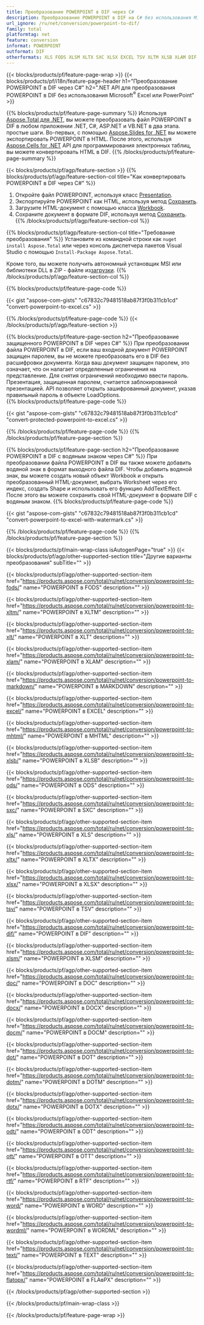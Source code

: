 ```yaml
---
title: Преобразование POWERPOINT в DIF через C#
description: Преобразование POWERPOINT в DIF на C# без использования Microsoft Excel или Powerpoint
url_ignore: /ru/net/conversion/powerpoint-to-dif/
family: total
platformtag: net
feature: conversion
informat: POWERPOINT
outformat: DIF
otherformats: XLS FODS XLSM XLTX SXC XLSX EXCEL TSV XLTM XLSB XLAM DIF MARKDOWN MHTML ODS XLT DOC DOCX DOCM DOT DOTM DOTX ODT OTT RTF WORD WORDML TEXT FLATOPX
---
```

{{< blocks/products/pf/feature-page-wrap >}}
{{< blocks/products/pf/i18n/feature-page-header h1="Преобразование POWERPOINT в DIF через C#" h2=".NET API для преобразования POWERPOINT в DIF без использования Microsoft<sup>&reg;</sup> Excel или PowerPoint" >}}

{{% blocks/products/pf/feature-page-summary %}}
Используя [Aspose.Total для .NET](https://products.aspose.com/total/net/), вы можете преобразовать файл POWERPOINT в DIF в любом приложении .NET, C#, ASP.NET и VB.NET в два этапа. простые шаги. Во-первых, с помощью [Aspose.Slides for .NET](https://products.aspose.com/slides/net/) вы можете экспортировать POWERPOINT в HTML. После этого, используя [Aspose.Cells for .NET](https://products.aspose.com/cells/net/) API для программирования электронных таблиц, вы можете конвертировать HTML в DIF.
{{% /blocks/products/pf/feature-page-summary  %}}

{{< blocks/products/pf/agp/feature-section >}}
{{% blocks/products/pf/agp/feature-section-col title="Как конвертировать POWERPOINT в DIF через C#" %}}
1. Откройте файл POWERPOINT, используя класс [Presentation](https://reference.aspose.com/slides/net/aspose.slides/presentation).
2. Экспортируйте POWERPOINT как HTML, используя метод [Сохранить](https://reference.aspose.com/slides/net/aspose.slides.presentation/save/methods/5).
3. Загрузите HTML-документ с помощью класса [Workbook](https://reference.aspose.com/cells/net/aspose.cells/workbook).
4. Сохраните документ в формате DIF, используя метод [Сохранить](https://reference.aspose.com/cells/net/aspose.cells.workbook/save/methods/4).
{{% /blocks/products/pf/agp/feature-section-col %}}

{{% blocks/products/pf/agp/feature-section-col title="Требование преобразования" %}}
Установите из командной строки как ```nuget install Aspose.Total``` или через консоль диспетчера пакетов Visual Studio с помощью ```Install-Package Aspose.Total```.

Кроме того, вы можете получить автономный установщик MSI или библиотеки DLL в ZIP - файле из[загрузки](https://downloads.aspose.com/total/net).
{{% /blocks/products/pf/agp/feature-section-col %}}

{{% blocks/products/pf/feature-page-code %}}

{{< gist "aspose-com-gists" "c67832c79481518ab87f3f0b311cb1cd" "convert-powerpoint-to-excel.cs" >}}


{{% /blocks/products/pf/feature-page-code %}}
{{< /blocks/products/pf/agp/feature-section >}}

{{% blocks/products/pf/feature-page-section  h2="Преобразование защищенного POWERPOINT в DIF через C#" %}}
При преобразовании файла POWERPOINT в DIF, если ваш входной документ POWERPOINT защищен паролем, вы не можете преобразовать его в DIF без расшифровки документа. Когда ваш документ защищен паролем, это означает, что он налагает определенные ограничения на представление. Для снятия ограничений необходимо ввести пароль. Презентация, защищенная паролем, считается заблокированной презентацией. API позволяет открыть зашифрованный документ, указав правильный пароль в объекте LoadOptions.  
{{% blocks/products/pf/feature-page-code %}}

{{< gist "aspose-com-gists" "c67832c79481518ab87f3f0b311cb1cd" "convert-protected-powerpoint-to-excel.cs" >}}

{{% /blocks/products/pf/feature-page-code  %}}
{{% /blocks/products/pf/feature-page-section %}}

{{% blocks/products/pf/feature-page-section  h2="Преобразование POWERPOINT в DIF с водяным знаком через C#" %}}
При преобразовании файла POWERPOINT в DIF вы также можете добавить водяной знак в формат выходного файла DIF. Чтобы добавить водяной знак, вы можете создать новый объект Workbook и открыть преобразованный HTML-документ, выбрать Worksheet через его индекс, создать Shape и использовать его функцию AddTextEffect. После этого вы можете сохранить свой HTML-документ в формате DIF с водяным знаком. 
{{% blocks/products/pf/feature-page-code %}}

{{< gist "aspose-com-gists" "c67832c79481518ab87f3f0b311cb1cd" "convert-powerpoint-to-excel-with-watermark.cs" >}}

{{% /blocks/products/pf/feature-page-code  %}}
{{% /blocks/products/pf/feature-page-section %}}

{{< blocks/products/pf/main-wrap-class isAutogenPage="true" >}}
{{< blocks/products/pf/agp/other-supported-section title="Другие варианты преобразования" subTitle="" >}}

{{< blocks/products/pf/agp/other-supported-section-item href="https://products.aspose.com/total/ru/net/conversion/powerpoint-to-fods/" name="POWERPOINT в FODS" description="" >}}

{{< blocks/products/pf/agp/other-supported-section-item href="https://products.aspose.com/total/ru/net/conversion/powerpoint-to-xltm/" name="POWERPOINT в XLTM" description="" >}}

{{< blocks/products/pf/agp/other-supported-section-item href="https://products.aspose.com/total/ru/net/conversion/powerpoint-to-xlt/" name="POWERPOINT в XLT" description="" >}}

{{< blocks/products/pf/agp/other-supported-section-item href="https://products.aspose.com/total/ru/net/conversion/powerpoint-to-xlam/" name="POWERPOINT в XLAM" description="" >}}

{{< blocks/products/pf/agp/other-supported-section-item href="https://products.aspose.com/total/ru/net/conversion/powerpoint-to-markdown/" name="POWERPOINT в MARKDOWN" description="" >}}

{{< blocks/products/pf/agp/other-supported-section-item href="https://products.aspose.com/total/ru/net/conversion/powerpoint-to-excel/" name="POWERPOINT в EXCEL" description="" >}}

{{< blocks/products/pf/agp/other-supported-section-item href="https://products.aspose.com/total/ru/net/conversion/powerpoint-to-mhtml/" name="POWERPOINT в MHTML" description="" >}}

{{< blocks/products/pf/agp/other-supported-section-item href="https://products.aspose.com/total/ru/net/conversion/powerpoint-to-xlsb/" name="POWERPOINT в XLSB" description="" >}}

{{< blocks/products/pf/agp/other-supported-section-item href="https://products.aspose.com/total/ru/net/conversion/powerpoint-to-ods/" name="POWERPOINT в ODS" description="" >}}

{{< blocks/products/pf/agp/other-supported-section-item href="https://products.aspose.com/total/ru/net/conversion/powerpoint-to-sxc/" name="POWERPOINT в SXC" description="" >}}

{{< blocks/products/pf/agp/other-supported-section-item href="https://products.aspose.com/total/ru/net/conversion/powerpoint-to-xls/" name="POWERPOINT в XLS" description="" >}}

{{< blocks/products/pf/agp/other-supported-section-item href="https://products.aspose.com/total/ru/net/conversion/powerpoint-to-xltx/" name="POWERPOINT в XLTX" description="" >}}

{{< blocks/products/pf/agp/other-supported-section-item href="https://products.aspose.com/total/ru/net/conversion/powerpoint-to-xlsx/" name="POWERPOINT в XLSX" description="" >}}

{{< blocks/products/pf/agp/other-supported-section-item href="https://products.aspose.com/total/ru/net/conversion/powerpoint-to-tsv/" name="POWERPOINT в TSV" description="" >}}

{{< blocks/products/pf/agp/other-supported-section-item href="https://products.aspose.com/total/ru/net/conversion/powerpoint-to-dif/" name="POWERPOINT в DIF" description="" >}}

{{< blocks/products/pf/agp/other-supported-section-item href="https://products.aspose.com/total/ru/net/conversion/powerpoint-to-xlsm/" name="POWERPOINT в XLSM" description="" >}}

{{< blocks/products/pf/agp/other-supported-section-item href="https://products.aspose.com/total/ru/net/conversion/powerpoint-to-doc/" name="POWERPOINT в DOC" description="" >}}

{{< blocks/products/pf/agp/other-supported-section-item href="https://products.aspose.com/total/ru/net/conversion/powerpoint-to-docx/" name="POWERPOINT в DOCX" description="" >}}

{{< blocks/products/pf/agp/other-supported-section-item href="https://products.aspose.com/total/ru/net/conversion/powerpoint-to-docm/" name="POWERPOINT в DOCM" description="" >}}

{{< blocks/products/pf/agp/other-supported-section-item href="https://products.aspose.com/total/ru/net/conversion/powerpoint-to-dot/" name="POWERPOINT в DOT" description="" >}}

{{< blocks/products/pf/agp/other-supported-section-item href="https://products.aspose.com/total/ru/net/conversion/powerpoint-to-dotm/" name="POWERPOINT в DOTM" description="" >}}

{{< blocks/products/pf/agp/other-supported-section-item href="https://products.aspose.com/total/ru/net/conversion/powerpoint-to-dotx/" name="POWERPOINT в DOTX" description="" >}}

{{< blocks/products/pf/agp/other-supported-section-item href="https://products.aspose.com/total/ru/net/conversion/powerpoint-to-odt/" name="POWERPOINT в ODT" description="" >}}

{{< blocks/products/pf/agp/other-supported-section-item href="https://products.aspose.com/total/ru/net/conversion/powerpoint-to-ott/" name="POWERPOINT в OTT" description="" >}}

{{< blocks/products/pf/agp/other-supported-section-item href="https://products.aspose.com/total/ru/net/conversion/powerpoint-to-rtf/" name="POWERPOINT в RTF" description="" >}}

{{< blocks/products/pf/agp/other-supported-section-item href="https://products.aspose.com/total/ru/net/conversion/powerpoint-to-word/" name="POWERPOINT в WORD" description="" >}}

{{< blocks/products/pf/agp/other-supported-section-item href="https://products.aspose.com/total/ru/net/conversion/powerpoint-to-wordml/" name="POWERPOINT в WORDML" description="" >}}

{{< blocks/products/pf/agp/other-supported-section-item href="https://products.aspose.com/total/ru/net/conversion/powerpoint-to-text/" name="POWERPOINT в TEXT" description="" >}}

{{< blocks/products/pf/agp/other-supported-section-item href="https://products.aspose.com/total/ru/net/conversion/powerpoint-to-flatopx/" name="POWERPOINT в FLAвPX" description="" >}}



{{< /blocks/products/pf/agp/other-supported-section >}}

{{< /blocks/products/pf/main-wrap-class >}}

{{< /blocks/products/pf/feature-page-wrap >}}